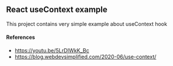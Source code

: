 ## React useContext example

This project contains very simple example about useContext hook

#### References

- https://youtu.be/5LrDIWkK_Bc
- https://blog.webdevsimplified.com/2020-06/use-context/
